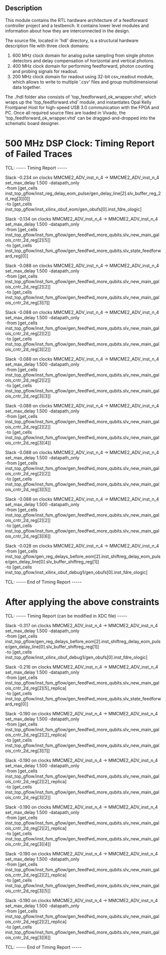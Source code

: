 ## Description

This module contains the RTL hardware architecture of a feedforward controller project and a testbench. It contains lower level modules and information about how they are interconnected in the design.

The source file, located in 'hdl' directory, is a structural hardware description file with three clock domains: 

1. 600 MHz clock domain for analog pulse sampling from single photon detectors and delay compensation of horizontal and vertical photons.
2. 400 MHz clock domain for performing feedforward, photon counting and probing signals for readout.
3. 200 MHz clock domain for readout using 32-bit csv_readout module, which allows to write to multiple '.csv' files and group multidimensional data together.

The ./hdl folder also consists of 'top_feedforward_ok_wrapper.vhd', which wraps up the 'top_feedforward.vhd' module, and instantiates Opal Kelly Frontpanel Host for high-speed USB 3.0 communication with the FPGA and PC. Once all required source files are loaded in Vivado, the 'top_feedforward_ok_wrapper.vhd' can be dragged-and-dropped into the schematic board designer.


# 500 MHz DSP Clock: Timing Report of Failed Traces
TCL: ----- Timing Report -----

Slack -0.234 on clocks MMCME2_ADV_inst_n_4 -> MMCME2_ADV_inst_n_4
set_max_delay 1.500 -datapath_only \
-from [get_cells inst_top_gflow/inst_reg_delay_eom_pulse/gen_delay_line[2].slv_buffer_reg_2d_reg[3][0]]\
  -to [get_cells inst_top_gflow/inst_xilinx_obuf_eom/gen_obufs[0].inst_fdre_ologic]

Slack -0.134 on clocks MMCME2_ADV_inst_n_4 -> MMCME2_ADV_inst_n_4
set_max_delay 1.500 -datapath_only \
-from [get_cells inst_top_gflow/inst_fsm_gflow/gen_feedfwd_more_qubits.slv_new_main_galois_cntr_2d_reg[2][5]]\
  -to [get_cells inst_top_gflow/inst_fsm_gflow/gen_feedfwd_more_qubits.slv_state_feedforward_reg[0]]   

Slack -0.088 on clocks MMCME2_ADV_inst_n_4 -> MMCME2_ADV_inst_n_4
set_max_delay 1.500 -datapath_only \
-from [get_cells inst_top_gflow/inst_fsm_gflow/gen_feedfwd_more_qubits.slv_new_main_galois_cntr_2d_reg[2][2]]\
  -to [get_cells inst_top_gflow/inst_fsm_gflow/gen_feedfwd_more_qubits.slv_new_main_galois_cntr_2d_reg[3][1]]

Slack -0.088 on clocks MMCME2_ADV_inst_n_4 -> MMCME2_ADV_inst_n_4
set_max_delay 1.500 -datapath_only \
-from [get_cells inst_top_gflow/inst_fsm_gflow/gen_feedfwd_more_qubits.slv_new_main_galois_cntr_2d_reg[2][2]]\
  -to [get_cells inst_top_gflow/inst_fsm_gflow/gen_feedfwd_more_qubits.slv_new_main_galois_cntr_2d_reg[3][2]]

Slack -0.088 on clocks MMCME2_ADV_inst_n_4 -> MMCME2_ADV_inst_n_4
set_max_delay 1.500 -datapath_only \
-from [get_cells inst_top_gflow/inst_fsm_gflow/gen_feedfwd_more_qubits.slv_new_main_galois_cntr_2d_reg[2][2]]\
  -to [get_cells inst_top_gflow/inst_fsm_gflow/gen_feedfwd_more_qubits.slv_new_main_galois_cntr_2d_reg[3][3]]

Slack -0.088 on clocks MMCME2_ADV_inst_n_4 -> MMCME2_ADV_inst_n_4
set_max_delay 1.500 -datapath_only \
-from [get_cells inst_top_gflow/inst_fsm_gflow/gen_feedfwd_more_qubits.slv_new_main_galois_cntr_2d_reg[2][2]]\
  -to [get_cells inst_top_gflow/inst_fsm_gflow/gen_feedfwd_more_qubits.slv_new_main_galois_cntr_2d_reg[3][4]]

Slack -0.088 on clocks MMCME2_ADV_inst_n_4 -> MMCME2_ADV_inst_n_4
set_max_delay 1.500 -datapath_only \
-from [get_cells inst_top_gflow/inst_fsm_gflow/gen_feedfwd_more_qubits.slv_new_main_galois_cntr_2d_reg[2][2]]\
  -to [get_cells inst_top_gflow/inst_fsm_gflow/gen_feedfwd_more_qubits.slv_new_main_galois_cntr_2d_reg[3][5]]

Slack -0.088 on clocks MMCME2_ADV_inst_n_4 -> MMCME2_ADV_inst_n_4
set_max_delay 1.500 -datapath_only \
-from [get_cells inst_top_gflow/inst_fsm_gflow/gen_feedfwd_more_qubits.slv_new_main_galois_cntr_2d_reg[2][2]]\
  -to [get_cells inst_top_gflow/inst_fsm_gflow/gen_feedfwd_more_qubits.slv_new_main_galois_cntr_2d_reg[3][6]]

Slack -0.028 on clocks MMCME2_ADV_inst_n_4 -> MMCME2_ADV_inst_n_4
-from [get_cells inst_top_gflow/gen_reg_delays_before_eom[2].inst_shiftreg_delay_eom_pulse/gen_delay_line[0].slv_buffer_shiftreg_reg[1]]\
  -to [get_cells inst_top_gflow/inst_xilinx_obuf_debug1/gen_obufs[0].inst_fdre_ologic]

TCL: ----- End of Timing Report -----


# After applying the above constraints

TCL: ----- Timing Report (can be modified in XDC file) -----

Slack -0.317 on clocks MMCME2_ADV_inst_n_4 -> MMCME2_ADV_inst_n_4
set_max_delay 1.500 -datapath_only \
-from [get_cells inst_top_gflow/gen_reg_delays_before_eom[2].inst_shiftreg_delay_eom_pulse/gen_delay_line[0].slv_buffer_shiftreg_reg[1]]\
  -to [get_cells inst_top_gflow/inst_xilinx_obuf_debug1/gen_obufs[0].inst_fdre_ologic]

Slack -0.216 on clocks MMCME2_ADV_inst_n_4 -> MMCME2_ADV_inst_n_4
set_max_delay 1.500 -datapath_only \
-from [get_cells inst_top_gflow/inst_fsm_gflow/gen_feedfwd_more_qubits.slv_new_main_galois_cntr_2d_reg[2][5]_replica]\
  -to [get_cells inst_top_gflow/inst_fsm_gflow/gen_feedfwd_more_qubits.slv_state_feedforward_reg[0]]   

Slack -0.190 on clocks MMCME2_ADV_inst_n_4 -> MMCME2_ADV_inst_n_4
set_max_delay 1.500 -datapath_only \
-from [get_cells inst_top_gflow/inst_fsm_gflow/gen_feedfwd_more_qubits.slv_new_main_galois_cntr_2d_reg[2][2]_replica]\
  -to [get_cells inst_top_gflow/inst_fsm_gflow/gen_feedfwd_more_qubits.slv_new_main_galois_cntr_2d_reg[3][1]]

Slack -0.190 on clocks MMCME2_ADV_inst_n_4 -> MMCME2_ADV_inst_n_4
set_max_delay 1.500 -datapath_only \
-from [get_cells inst_top_gflow/inst_fsm_gflow/gen_feedfwd_more_qubits.slv_new_main_galois_cntr_2d_reg[2][2]_replica]\
  -to [get_cells inst_top_gflow/inst_fsm_gflow/gen_feedfwd_more_qubits.slv_new_main_galois_cntr_2d_reg[3][2]]

Slack -0.190 on clocks MMCME2_ADV_inst_n_4 -> MMCME2_ADV_inst_n_4
set_max_delay 1.500 -datapath_only \
-from [get_cells inst_top_gflow/inst_fsm_gflow/gen_feedfwd_more_qubits.slv_new_main_galois_cntr_2d_reg[2][2]_replica]\
  -to [get_cells inst_top_gflow/inst_fsm_gflow/gen_feedfwd_more_qubits.slv_new_main_galois_cntr_2d_reg[3][4]]

Slack -0.190 on clocks MMCME2_ADV_inst_n_4 -> MMCME2_ADV_inst_n_4
set_max_delay 1.500 -datapath_only \
-from [get_cells inst_top_gflow/inst_fsm_gflow/gen_feedfwd_more_qubits.slv_new_main_galois_cntr_2d_reg[2][2]_replica]\
  -to [get_cells inst_top_gflow/inst_fsm_gflow/gen_feedfwd_more_qubits.slv_new_main_galois_cntr_2d_reg[3][5]]

Slack -0.190 on clocks MMCME2_ADV_inst_n_4 -> MMCME2_ADV_inst_n_4
set_max_delay 1.500 -datapath_only \
-from [get_cells inst_top_gflow/inst_fsm_gflow/gen_feedfwd_more_qubits.slv_new_main_galois_cntr_2d_reg[2][2]_replica]\
  -to [get_cells inst_top_gflow/inst_fsm_gflow/gen_feedfwd_more_qubits.slv_new_main_galois_cntr_2d_reg[3][6]]

TCL: ----- End of Timing Report -----